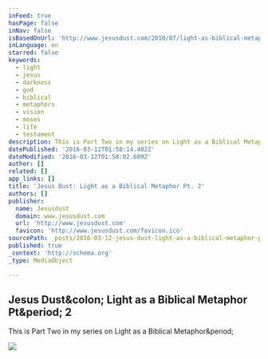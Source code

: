 ```yaml
---
inFeed: true
hasPage: false
inNav: false
isBasedOnUrl: 'http://www.jesusdust.com/2010/07/light-as-biblical-metaphor-pt-2.html'
inLanguage: en
starred: false
keywords:
  - light
  - jesus
  - darkness
  - god
  - biblical
  - metaphors
  - vision
  - moses
  - life
  - testament
description: This is Part Two in my series on Light as a Biblical Metaphor.
datePublished: '2016-03-12T01:58:14.402Z'
dateModified: '2016-03-12T01:58:02.609Z'
author: []
related: []
app_links: []
title: 'Jesus Dust: Light as a Biblical Metaphor Pt. 2'
authors: []
publisher:
  name: Jesusdust
  domain: www.jesusdust.com
  url: 'http://www.jesusdust.com'
  favicon: 'http://www.jesusdust.com/favicon.ico'
sourcePath: _posts/2016-03-12-jesus-dust-light-as-a-biblical-metaphor-pt-2.md
published: true
_context: 'http://schema.org'
_type: MediaObject

---
```

<article style=""><h1>Jesus Dust&amp;colon; Light as a Biblical Metaphor Pt&amp;period; 2</h1><p>This is Part Two in my series on Light as a Biblical Metaphor&amp;period;</p><img src="http://4.bp.blogspot.com/_-HOBnQ3kFLM/TD80cgbwESI/AAAAAAAACoI/qsYh6QkiE8M/w1200-h630-p-nu/jEh4lc.jpeg" /></article>